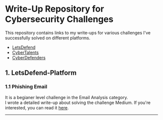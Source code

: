 # Write-Up Repository for Cybersecurity Challenges
This repository contains links to my write-ups for various challenges I've successfully solved on different platforms.<br>
- [LetsDefend](#letsdefend-platform)
- [CyberTalents](#cybertalents-platform)
- [CyberDefenders](#cyberdefenders-platform) 
## 1. LetsDefend-Platform
### 1.1 Phishing Email 
It is a begianer level challenge in the Email Analysis category. <br>
I wrote a detailed write-up about solving the challenge Medium. If you're interested, you can read it [here](https://medium.com/@omar_tamer/phishing-email-challenge-from-letsdefend-platform-abfd602c9c8d).
___
